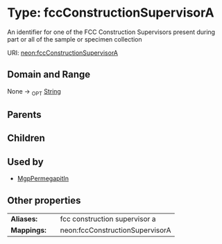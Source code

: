 
# Type: fccConstructionSupervisorA


An identifier for one of the FCC Construction Supervisors present during part or all of the sample or specimen collection

URI: [neon:fccConstructionSupervisorA](https://data.neonscience.org/fccConstructionSupervisorA)


## Domain and Range

None ->  <sub>OPT</sub> [String](types/String.md)

## Parents


## Children


## Used by

 * [MgpPermegapitIn](MgpPermegapitIn.md)

## Other properties

|  |  |  |
| --- | --- | --- |
| **Aliases:** | | fcc construction supervisor a |
| **Mappings:** | | neon:fccConstructionSupervisorA |

